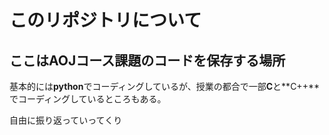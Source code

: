 # このリポジトリについて
## ここはAOJコース課題のコードを保存する場所

基本的には**python**でコーディングしているが、授業の都合で一部**C**と**C++**でコーディングしているところもある。

自由に振り返っていってくり
